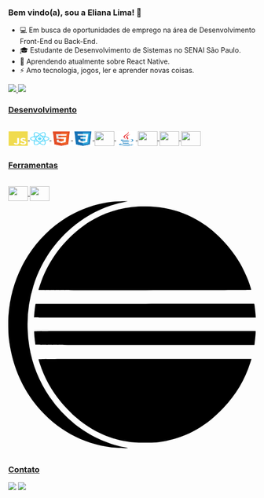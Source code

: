 ### Bem vindo(a), sou a Eliana Lima! 👋

- 💻 Em busca de oportunidades de emprego na área de Desenvolvimento Front-End ou Back-End.
- 🎓 Estudante de Desenvolvimento de Sistemas no SENAI São Paulo.
- 📖 Aprendendo atualmente sobre React Native.
- ⚡ Amo tecnologia, jogos, ler e aprender novas coisas.

<div>
  <a href="https://github.com/eliana-eml">
  <img height="180em" src="https://github-readme-stats.vercel.app/api?username=eliana-eml&show_icons=true&theme=tokyonight&include_all_commits=true&count_private=true"/>
  <img height="180em" src="https://github-readme-stats.vercel.app/api/top-langs/?username=eliana-eml&layout=compact&langs_count=7&theme=tokyonight"/>
</div>


### Desenvolvimento
<div style="display: inline_block"><br>
  <img align="center" height="30" width="40" src="https://raw.githubusercontent.com/devicons/devicon/master/icons/javascript/javascript-plain.svg">
  <img align="center"  height="30" width="40" src="https://raw.githubusercontent.com/devicons/devicon/master/icons/react/react-original.svg" />
  <img align="center"  height="30" width="40" src="https://raw.githubusercontent.com/devicons/devicon/master/icons/html5/html5-original.svg">
  <img align="center" height="30" width="40" src="https://raw.githubusercontent.com/devicons/devicon/master/icons/css3/css3-original.svg">
  <img align="center" height="30" width="40" src="https://cdn.jsdelivr.net/gh/devicons/devicon/icons/mysql/mysql-original.svg" />
  <img align="center" height="30" width="40" src="https://raw.githubusercontent.com/devicons/devicon/master/icons/java/java-original.svg" />
  <img align="center" height="30" width="40"  src="https://cdn.jsdelivr.net/gh/devicons/devicon/icons/spring/spring-original.svg" />
  <img align="center" height="30" width="40"  src="https://cdn.jsdelivr.net/gh/devicons/devicon/icons/bootstrap/bootstrap-plain-wordmark.svg" />
  <img align="center" height="30" width="40" src="https://cdn.jsdelivr.net/gh/devicons/devicon/icons/tomcat/tomcat-original.svg" />
</div>


##

### Ferramentas
<div style="display: inline_block"><br>
  <img align="center" height="30" width="40" src="https://cdn.jsdelivr.net/gh/devicons/devicon/icons/vscode/vscode-original.svg" />
  <img align="center" height="30" width="40" src="https://cdn.jsdelivr.net/gh/devicons/devicon/icons/git/git-original.svg" />
  <svg role="img" viewBox="0 0 24 24" xmlns="http://www.w3.org/2000/svg"><title>Eclipse IDE</title><path d="M11.109.024a15.58 15.58 0 00-.737.023C6.728.361 3.469 2.517 1.579 5.86A12.53 12.53 0 00.021 11.11c-.04.517-.02 1.745.035 2.208.306 2.682 1.353 5.06 3.07 6.965 1.962 2.173 4.586 3.467 7.437 3.663.42.032 1.043.04 1.02.012a2.404 2.404 0 00-.338-.074c-1.674-.33-3.388-1.13-4.777-2.232a12.344 12.344 0 01-2.45-2.636A12.387 12.387 0 011.884 12.5a12.413 12.413 0 01.56-4.274c.785-2.522 2.37-4.726 4.475-6.228A11.073 11.073 0 0111.156.122l.443-.098zm1.474.51C10.646.65 8.807 1.299 7.301 2.4 5.426 3.77 3.995 5.644 3.22 7.746c-.145.397-.282.82-.282.879 0 .012 3.828.024 10.31.024 8.463 0 10.315-.008 10.315-.036 0-.047-.153-.525-.283-.878-.153-.42-.576-1.31-.82-1.722-.4-.683-.91-1.373-1.474-1.992-1.65-1.82-3.593-2.934-5.82-3.334-.785-.141-1.8-.2-2.585-.153zM23.83 9.97c-.02 0-4.792 0-10.609.004l-10.573.008-.011.059c-.036.16-.134 1.081-.134 1.242 0 .028 1.785.032 10.746.032H24v-.075c0-.102-.07-.791-.106-1.054-.02-.16-.04-.216-.063-.216zm-10.573 2.635c-9.37-.004-10.73 0-10.742.035-.02.04.024.557.075.973.02.157.035.298.035.314 0 .027 2.137.035 10.624.035h10.624l.024-.188c.043-.326.102-.97.094-1.067l-.008-.094zm.003 2.718c-8.882 0-10.321.004-10.321.035 0 .02.054.208.12.42a11.122 11.122 0 002.072 3.741c.282.342.945 1.036 1.228 1.287 1.568 1.4 3.247 2.216 5.18 2.53.605.094.886.113 1.75.11.91 0 1.297-.032 2.023-.177 2.11-.416 3.914-1.451 5.53-3.17 1.267-1.348 2.106-2.76 2.628-4.41l.117-.366z"/></svg>
</div>

##

### Contato
<div>
  <a href = "mailto:eliana57@hotmail.com"><img src="https://img.shields.io/badge/Microsoft_Outlook-0078D4?style=for-the-badge&logo=microsoft-outlook&logoColor=white" target="_blank"></a>
  <a href="https://www.linkedin.com/in/eliana-lima-122a8420a/" target="_blank"><img src="https://img.shields.io/badge/-LinkedIn-%230077B5?style=for-the-badge&logo=linkedin&logoColor=white" target="_blank"></a> 
</div>
